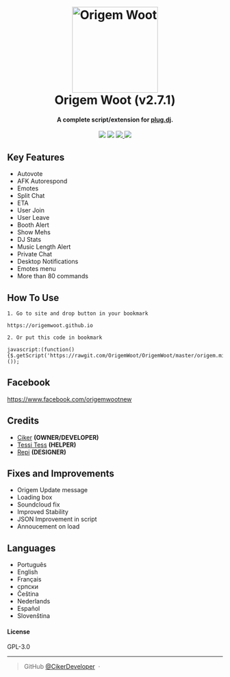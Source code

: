 
<h1 align="center">
  <br>
  <a href="https://origemwoot.github.io"><img src="https://i.imgur.com/YsvfUtf.png" alt="Origem Woot" width="200"></a>
  <br>
  Origem Woot (v2.7.1)
  <br>
</h1>

<h4 align="center">A complete script/extension for <a href="http://plug.dj" target="_blank">plug.dj</a>.</h4>
<p align="center">
    <a href="http://waffle.io/OrigemWoot/OrigemWoot"><img src="https://badge.waffle.io/OrigemWoot/OrigemWoot.svg?label=ready&title=Ready"></a>
  </a>
  <a href="https://gitter.im/OrigemWootOW/Lobby"><img src="https://badges.gitter.im/OrigemWootOW/Lobby.svg"></a>
  <a href="#">
      <img src="https://img.shields.io/badge/SayThanks.io-%E2%98%BC-1EAEDB.svg">
  </a>
  <a href="https://www.paypal.me/1microfix">
    <img src="https://img.shields.io/badge/$-donate-ff69b4.svg?maxAge=2592000&amp;style=flat">
  </a>
</p>


## Key Features

* Autovote
* AFK Autorespond
* Emotes
* Split Chat
* ETA
* User Join
* User Leave
* Booth Alert
* Show Mehs
* DJ Stats
* Music Length Alert
* Private Chat
* Desktop Notifications
* Emotes menu
* More than 80 commands

## How To Use

```
1. Go to site and drop button in your bookmark

https://origemwoot.github.io

2. Or put this code in bookmark

javascript:(function(){$.getScript('https://rawgit.com/OrigemWoot/OrigemWoot/master/origem.min.js');}());

```

## Facebook

https://www.facebook.com/origemwootnew

## Credits

- [Ciker](https://github.com/CikerDeveloper) __(OWNER/DEVELOPER)__
- [Tessi Tess](https://github.com/Tessi1998) __(HELPER)__
- [Repi](https://github.com/Repi1K97) __(DESIGNER)__

## Fixes and Improvements

- Origem Update message
- Loading box
- Soundcloud fix
- Improved Stability
- JSON Improvement in script
- Annoucement on load

## Languages

- Português
- English
- Français
- српски
- Čeština
- Nederlands
- Español
- Slovenština

#### License

GPL-3.0

---

> GitHub [@CikerDeveloper](https://github.com/CikerDeveloper) &nbsp;&middot;&nbsp;

